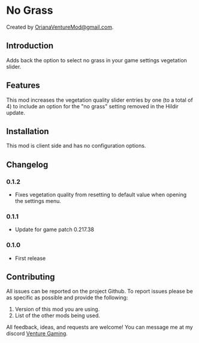 # No Grass

Created by [OrianaVentureMod@gmail.com](https://github.com/OrianaVenture/VentureValheim).

## Introduction

Adds back the option to select no grass in your game settings vegetation slider.

## Features

This mod increases the vegetation quality slider entries by one (to a total of 4) to include an option for the "no grass" setting removed in the Hildir update.

## Installation

This mod is client side and has no configuration options.

## Changelog

### 0.1.2

* Fixes vegetation quality from resetting to default value when opening the settings menu.

### 0.1.1

* Update for game patch 0.217.38

### 0.1.0

* First release

## Contributing

All issues can be reported on the project Github. To report issues please be as specific as possible and provide the following:

1. Version of this mod you are using.
2. List of the other mods being used.

All feedback, ideas, and requests are welcome! You can message me at my discord [Venture Gaming](https://discord.gg/tAd5hapt88).
